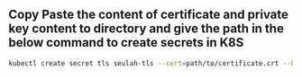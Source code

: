 ## Copy Paste the content of certificate and private key content to directory and give the path in the below command to create secrets in K8S

```bash
kubectl create secret tls seulah-tls --cert=path/to/certificate.crt --key=path/to/private.key --namespace=default
```


